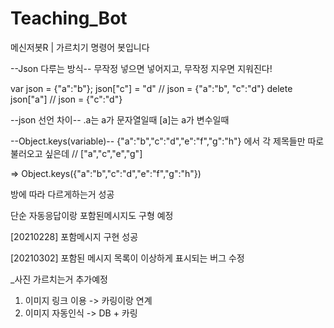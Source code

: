 # Teaching_Bot
메신저봇R | 가르치기 명령어 봇입니다

--Json 다루는 방식--
무작정 넣으면 넣어지고, 무작정 지우면 지워진다!

var json = {"a":"b"};
json["c"] = "d"    // json = {"a":"b", "c":"d"}
delete json["a"]   // json = {"c":"d"}


--json 선언 차이--
.a는 a가 문자열일때
[a]는 a가 변수일때


--Object.keys(variable)--
{"a":"b","c":"d","e":"f","g":"h"}
에서 각 제목들만 따로 불러오고 싶은데
// ["a","c","e","g"]

=> Object.keys({"a":"b","c":"d","e":"f","g":"h"})


방에 따라 다르게하는거 성공

단순 자동응답이랑 포함된메시지도 구형 예정

[20210228]
포함메시지 구현 성공

[20210302]
포함된 메시지 목록이 이상하게 표시되는 버그 수정

_사진 가르치는거 추가예정
  1. 이미지 링크 이용 -> 카링이랑 연계
  2. 이미지 자동인식 -> DB + 카링 

